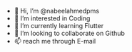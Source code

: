 - 👋 Hi, I’m @nabeelahmedpms
- 👀 I’m interested in Coding
- 🌱 I’m currently learning Flutter
- 💞️ I’m looking to collaborate on Github
- 📫 reach me through E-mail

<!---
nabeelahmedpms/nabeelahmedpms is a ✨ special ✨ repository because its `README.md` (this file) appears on your GitHub profile.
You can click the Preview link to take a look at your changes.
--->
